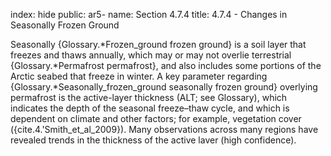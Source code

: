 index: hide
public: ar5-
name: Section 4.7.4
title: 4.7.4 - Changes in Seasonally Frozen Ground

Seasonally {Glossary.*Frozen_ground frozen ground} is a soil layer that freezes and thaws annually, which may or may not overlie terrestrial {Glossary.*Permafrost permafrost}, and also includes some portions of the Arctic seabed that freeze in winter. A key parameter regarding {Glossary.*Seasonally_frozen_ground seasonally frozen ground} overlying permafrost is the active-layer thickness (ALT; see Glossary), which indicates the depth of the seasonal freeze–thaw cycle, and which is dependent on climate and other factors; for example, vegetation cover ({cite.4.'Smith_et_al_2009}). Many observations across many regions have revealed trends in the thickness of the active laver (high confidence).
